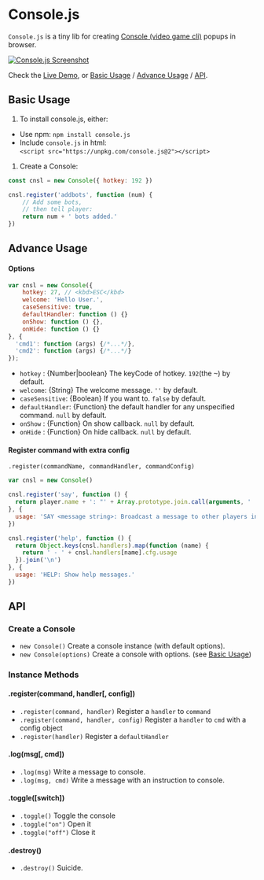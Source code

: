 # Console.js

`Console.js` is a tiny lib for creating [Console (video game cli)](https://en.wikipedia.org/wiki/Console_(video_game_CLI)) popups in browser.

[![Console.js Screenshot](https://cloud.githubusercontent.com/assets/215282/9493105/e7e3ee38-4c2f-11e5-85cc-c24168e8c706.png)](http://amio.github.io/console.js)

Check the [Live Demo](http://amio.github.io/console.js), or [Basic Usage](#basic-usage) / [Advance Usage](#advance-usage) / [API](#api).

## Basic Usage

1. To install console.js, either:

  - Use npm: `npm install console.js`
  - Include `console.js` in html:  
    `<script src="https://unpkg.com/console.js@2"></script>`

1. Create a Console:

```javascript
const cnsl = new Console({ hotkey: 192 })

cnsl.register('addbots', function (num) {
    // Add some bots,
    // then tell player:
    return num + ' bots added.'
})
```

## Advance Usage

#### Options

```javascript
var cnsl = new Console({
    hotkey: 27, // <kbd>ESC</kbd>
    welcome: 'Hello User.',
    caseSensitive: true,
    defaultHandler: function () {}
    onShow: function () {},
    onHide: function () {}
}, {
  'cmd1': function (args) {/*...*/},
  'cmd2': function (args) {/*...*/}
});
```

- `hotkey` : {Number|boolean} The keyCode of hotkey. `192`(the <kbd>~</kbd>) by default.
- `welcome`: {String} The welcome message. `''` by default.
- `caseSensitive`: {Boolean} If you want to. `false` by default.
- `defaultHandler`: {Function} the default handler for any unspecified command. `null` by default.
- `onShow` : {Function} On show callback. `null` by default.
- `onHide` : {Function} On hide callback. `null` by default.

#### Register command with extra config

`.register(commandName, commandHandler, commandConfig)`

```javascript
var cnsl = new Console()

cnsl.register('say', function () {
  return player.name + ': "' + Array.prototype.join.call(arguments, ' ') + '"'
}, {
  usage: 'SAY <message string>: Broadcast a message to other players in the game.'
})

cnsl.register('help', function () {
  return Object.keys(cnsl.handlers).map(function (name) {
    return ' - ' + cnsl.handlers[name].cfg.usage
  }).join('\n')
}, {
  usage: 'HELP: Show help messages.'
})
```

## API

### Create a Console

- `new Console()` Create a console instance (with default options).
- `new Console(options)` Create a console with options. (see [Basic Usage](#basic-usage))

### Instance Methods

#### .register(command, handler[, config])

- `.register(command, handler)` Register a `handler` to `command`
- `.register(command, handler, config)` Register a `handler` to `cmd` with a config object
- `.register(handler)` Register a `defaultHandler`

#### .log(msg[, cmd])

- `.log(msg)` Write a message to console.
- `.log(msg, cmd)` Write a message with an instruction to console.

#### .toggle([switch])

- `.toggle()` Toggle the console
- `.toggle("on")` Open it
- `.toggle("off")` Close it

#### .destroy()

- `.destroy()` Suicide.
